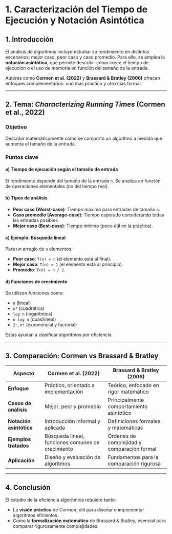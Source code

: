 # 1. Caracterización del Tiempo de Ejecución y Notación Asintótica

## 1. Introducción

El análisis de algoritmos incluye estudiar su rendimiento en distintos escenarios: mejor caso, peor caso y caso promedio. Para ello, se emplea la **notación asintótica**, que permite describir cómo crece el tiempo de ejecución o el uso de memoria en función del tamaño de la entrada.

Autores como **Cormen et al. (2022)** y **Brassard & Bratley (2006)** ofrecen enfoques complementarios: uno más práctico y otro más formal.

---

## 2. Tema: _Characterizing Running Times_ (Cormen et al., 2022)

### Objetivo
Describir matemáticamente cómo se comporta un algoritmo a medida que aumenta el tamaño de la entrada.

### Puntos clave

#### a) Tiempo de ejecución según el tamaño de entrada
El rendimiento depende del tamaño de la entrada `n`. Se analiza en función de operaciones elementales (no del tiempo real).

#### b) Tipos de análisis
- **Peor caso (Worst-case)**: Tiempo máximo para entradas de tamaño `n`.
- **Caso promedio (Average-case)**: Tiempo esperado considerando todas las entradas posibles.
- **Mejor caso (Best-case)**: Tiempo mínimo (poco útil en la práctica).

#### c) Ejemplo: Búsqueda lineal
Para un arreglo de `n` elementos:
- **Peor caso**: `T(n) = n` (el elemento está al final).
- **Mejor caso**: `T(n) = 1` (el elemento está al principio).
- **Promedio**: `T(n) = n / 2`.

#### d) Funciones de crecimiento
Se utilizan funciones como:
- `n` (lineal)
- `n²` (cuadrática)
- `log n` (logarítmica)
- `n log n` (quasilineal)
- `2ⁿ`, `n!` (exponencial y factorial)

Estas ayudan a clasificar algoritmos por eficiencia.

---

## 3. Comparación: Cormen vs Brassard & Bratley

| **Aspecto**              | **Cormen et al. (2022)**                          | **Brassard & Bratley (2006)**              |
|--------------------------|---------------------------------------------------|---------------------------------------------|
| **Enfoque**              | Práctico, orientado a implementación              | Teórico, enfocado en rigor matemático       |
| **Casos de análisis**    | Mejor, peor y promedio                            | Principalmente comportamiento asintótico    |
| **Notación asintótica**  | Introducción informal y aplicada                  | Definiciones formales y matemáticas         |
| **Ejemplos tratados**    | Búsqueda lineal, funciones comunes de crecimiento | Órdenes de complejidad y comparación formal |
| **Aplicación**           | Diseño y evaluación de algoritmos                 | Fundamentos para la comparación rigurosa    |

---

## 4. Conclusión

El estudio de la eficiencia algorítmica requiere tanto:
- La **visión práctica** de Cormen, útil para diseñar e implementar algoritmos eficientes.
- Como la **formalización matemática** de Brassard & Bratley, esencial para comparar rigurosamente complejidades.
